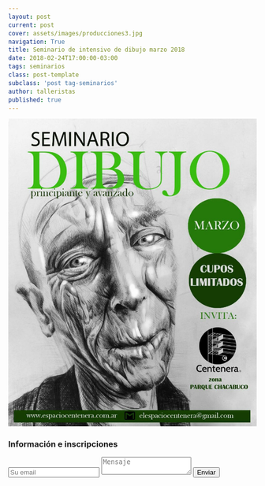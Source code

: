```yaml
---
layout: post
current: post
cover: assets/images/producciones3.jpg
navigation: True
title: Seminario de intensivo de dibujo marzo 2018
date: 2018-02-24T17:00:00-03:00
tags: seminarios
class: post-template
subclass: 'post tag-seminarios'
author: talleristas
published: true
---
```


![seminario dibujo marzo](assets/images/seminarios/RetratoMarzo.jpeg)


### Información e inscripciones

<div class="form-group">

<form method="POST" action="https://formspree.io/elespaciocentenera@gmail.com">
  <input class="subscribe-email" name="email" placeholder="Su email" type="email">
  <textarea name="message" placeholder="Mensaje"></textarea>
  <button type="submit">Enviar</button>
</form>
</div>
